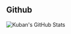 ## Github
![Kuban's GitHub Stats](https://github-readme-stats.vercel.app/api?username=zenscripting&show_icons=true&theme=dark)
